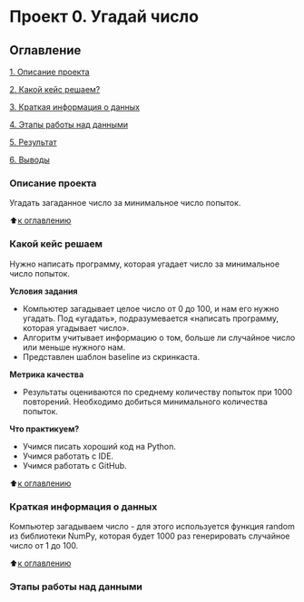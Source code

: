 # Проект 0. Угадай число

## Оглавление
[1. Описание проекта](https://github.com/LevFomichev/sf_data_science/blob/main/project_0/README.md#Описание-проекта)

[2. Какой кейс решаем?](https://github.com/LevFomichev/sf_data_science/blob/main/project_0/README.md#Какой-кейс-решаем)

[3. Краткая информация о данных](https://github.com/LevFomichev/sf_data_science/blob/main/project_0/README.md#Краткая-информация-о-данных)

[4. Этапы работы над данными](https://github.com/LevFomichev/sf_data_science/blob/main/project_0/README.md#Этапы-работы-над-данными)

[5. Результат](https://github.com/LevFomichev/sf_data_science/blob/main/project_0/README.md#Результат)

[6. Выводы](https://github.com/LevFomichev/sf_data_science/blob/main/project_0/README.md#Выводы)

### Описание проекта
Угадать загаданное число за минимальное число попыток.

:arrow_up:[к оглавлению](https://github.com/LevFomichev/sf_data_science/blob/main/project_0/README.md#Оглавление)


### Какой кейс решаем
Нужно написать программу, которая угадает число за минимальное число попыток.

**Условия задания**
- Компьютер загадывает целое число от 0 до 100, и нам его нужно угадать. Под «угадать», подразумевается «написать программу, которая угадывает число».
- Алгоритм учитывает информацию о том, больше ли случайное число или меньше нужного нам.
- Представлен шаблон baseline из скринкаста.

**Метрика качества**
- Результаты оцениваются по среднему количеству попыток при 1000 повторений. Необходимо добиться минимального количества попыток.

**Что практикуем?**
- Учимся писать хороший код на Python.
- Учимся работать с IDE.
- Учимся работать с GitHub.

:arrow_up:[к оглавлению](https://github.com/LevFomichev/sf_data_science/blob/main/project_0/README.md#Оглавление)


### Краткая информация о данных
Компьютер загадываем число - для этого используется функция random из библиотеки NumPy, которая будет 1000 раз генерировать случайное число от 1 до 100.

:arrow_up:[к оглавлению](https://github.com/LevFomichev/sf_data_science/blob/main/project_0/README.md#Оглавление)


### Этапы работы над данными
